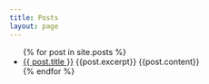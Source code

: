 ```yaml
---
title: Posts
layout: page
---
```

<ul>
  {% for post in site.posts %}
    <li>
      <a href="{{ post.url }}">{{ post.title }}</a>
      {{post.excerpt}}
      {{post.content}}
    </li>
  {% endfor %}
</ul>
